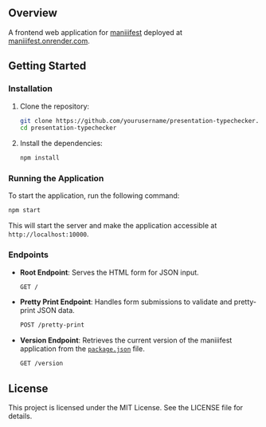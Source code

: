 
## Overview

A frontend web application for [maniiifest](https://github.com/jptmoore/maniiifest) deployed at [maniiifest.onrender.com](https://maniiifest.onrender.com).

## Getting Started

### Installation

1. Clone the repository:
    ```sh
    git clone https://github.com/yourusername/presentation-typechecker.git
    cd presentation-typechecker
    ```

2. Install the dependencies:
    ```sh
    npm install
    ```

### Running the Application

To start the application, run the following command:

```sh
npm start
```

This will start the server and make the application accessible at `http://localhost:10000`.

### Endpoints

- **Root Endpoint**: Serves the HTML form for JSON input.
    ```sh
    GET /
    ```

- **Pretty Print Endpoint**: Handles form submissions to validate and pretty-print JSON data.
    ```sh
    POST /pretty-print
    ```

- **Version Endpoint**: Retrieves the current version of the maniiifest application from the [`package.json`](command:_github.copilot.openRelativePath?%5B%7B%22scheme%22%3A%22file%22%2C%22authority%22%3A%22%22%2C%22path%22%3A%22%2Fhome%2Fjohn%2Fgit%2Fpresentation-typechecker%2Fpackage.json%22%2C%22query%22%3A%22%22%2C%22fragment%22%3A%22%22%7D%2C%22906b95f9-5119-4c7c-8a27-dd4531937625%22%5D "/home/john/git/presentation-typechecker/package.json") file.
    ```sh
    GET /version
    ```

## License

This project is licensed under the MIT License. See the LICENSE file for details.

